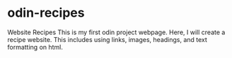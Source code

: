 # odin-recipes
Website Recipes
This is my first odin project webpage. Here, I will create a recipe website. This includes using links, images, headings, and text formatting on html.



